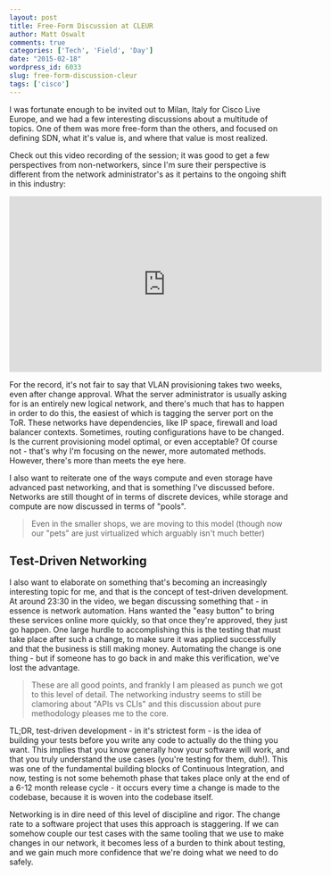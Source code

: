 ```yaml
---
layout: post
title: Free-Form Discussion at CLEUR
author: Matt Oswalt
comments: true
categories: ['Tech', 'Field', 'Day']
date: "2015-02-18"
wordpress_id: 6033
slug: free-form-discussion-cleur
tags: ['cisco']
---
```



I was fortunate enough to be invited out to Milan, Italy for Cisco Live Europe, and we had a few interesting discussions about a multitude of topics. One of them was more free-form than the others, and focused on defining SDN, what it's value is, and where that value is most realized.

Check out this video recording of the session; it was good to get a few perspectives from non-networkers, since I'm sure their perspective is different from the network administrator's as it pertains to the ongoing shift in this industry:

<div style="text-align: center"><iframe width="560" height="315" src="https://www.youtube.com/embed/PHKYKDqRbSw" frameborder="0" allowfullscreen></iframe></div>

For the record, it's not fair to say that VLAN provisioning takes two weeks, even after change approval. What the server administrator is usually asking for is an entirely new logical network, and there's much that has to happen in order to do this, the easiest of which is tagging the server port on the ToR. These networks have dependencies, like IP space, firewall and load balancer contexts. Sometimes, routing configurations have to be changed. Is the current provisioning model optimal, or even acceptable? Of course not - that's why I'm focusing on the newer, more automated methods. However, there's more than meets the eye here.

I also want to reiterate one of the ways compute and even storage have advanced past networking, and that is something I've discussed before. Networks are still thought of in terms of discrete devices, while storage and compute are now discussed in terms of "pools".

> Even in the smaller shops, we are moving to this model (though now our "pets" are just virtualized which arguably isn't much better)

## Test-Driven Networking

I also want to elaborate on something that's becoming an increasingly interesting topic for me, and that is the concept of test-driven development. At around 23:30 in the video, we began discussing something that - in essence is network automation. Hans wanted the "easy button" to bring these services online more quickly, so that once they're approved, they just go happen. One large hurdle to accomplishing this is the testing that must take place after such a change, to make sure it was applied successfully and that the business is still making money. Automating the change is one thing - but if someone has to go back in and make this verification, we've lost the advantage.

> These are all good points, and frankly I am pleased as punch we got to this level of detail. The networking industry seems to still be clamoring about "APIs vs CLIs" and this discussion about pure methodology pleases me to the core.

TL;DR, test-driven development - in it's strictest form - is the idea of building your tests before you write any code to actually do the thing you want. This implies that you know generally how your software will work, and that you truly understand the use cases (you're testing for them, duh!). This was one of the fundamental building blocks of Continuous Integration, and now, testing is not some behemoth phase that takes place only at the end of a 6-12 month release cycle - it occurs every time a change is made to the codebase, because it is woven into the codebase itself.

Networking is in dire need of this level of discipline and rigor. The change rate to a software project that uses this approach is staggering. If we can somehow couple our test cases with the same tooling that we use to make changes in our network, it becomes less of a burden to think about testing, and we gain much more confidence that we're doing what we need to do safely.
